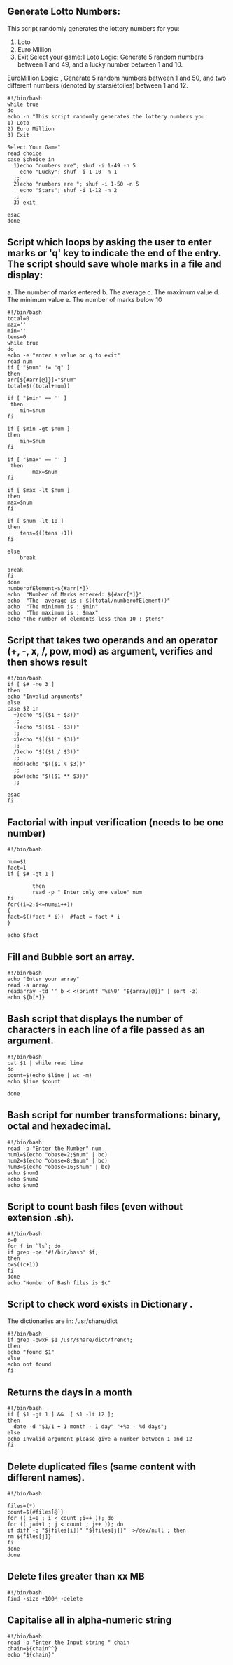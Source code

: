 ## Generate Lotto Numbers: 
This script randomly generates the lottery numbers for you: 
1) Loto 
2) Euro Million 
3) Exit 
Select your game:1 
Loto Logic: Generate 5 random numbers between 1 and 49, and a lucky number between 1 and 10. 

EuroMillion Logic: , Generate 5  random numbers between 1 and 50, and two different numbers (denoted by stars/étoiles) between 1 and 12. 

	#!/bin/bash
	while true
	do
	echo -n "This script randomly generates the lottery numbers you:
	1) Loto
	2) Euro Million
	3) Exit

	Select Your Game"
	read choice
	case $choice in
	  1)echo "numbers are"; shuf -i 1-49 -n 5
		echo "Lucky"; shuf -i 1-10 -n 1
	  ;;
	  2)echo "numbers are "; shuf -i 1-50 -n 5 
		echo "Stars"; shuf -i 1-12 -n 2
	  ;;
	  3) exit

	esac
	done

 

##  Script which loops by asking the user to enter marks or 'q' key to indicate the end of the entry. The script should save whole marks in a file and display: 
a. The number of marks entered 
b. The average 
c. The maximum value 
d. The minimum value 
e. The number of marks below 10 
		
	#!/bin/bash
	total=0
	max=''
	min=''
	tens=0
	while true
	do
	echo -e "enter a value or q to exit"
	read num
	if [ "$num" != "q" ]
	then
	arr[${#arr[@]}]="$num"
	total=$((total+num))
	
	if [ "$min" == '' ]
	 then 
		min=$num
	fi

	if [ $min -gt $num ]
	then 
		min=$num
	fi

	if [ "$max" == '' ]
	 then 
	        max=$num
	fi

	if [ $max -lt $num ]
	then 
	max=$num
	fi

	if [ $num -lt 10 ]
	then
		tens=$((tens +1))
	fi

	else
		break

	break
	fi
	done
	numberofElement=${#arr[*]}
	echo  "Number of Marks entered: ${#arr[*]}"
	echo  "The  average is : $((total/numberofElement))"
	echo  "The minimum is : $min"
	echo  "The maximum is : $max"
	echo "The number of elements less than 10 : $tens"

## Script that takes two operands and an operator (+, -, x, /, pow, mod) as argument, verifies and then shows result 

	#!/bin/bash
	if [ $# -ne 3 ]
	then 
	echo "Invalid arguments"
	else
	case $2 in
	  +)echo "$(($1 + $3))"
	  ;;                      
	  -)echo "$(($1 - $3))"
	  ;;
	  x)echo "$(($1 * $3))"
	  ;;
	  /)echo "$(($1 / $3))"
	  ;;
	  mod)echo "$(($1 % $3))"
	  ;;
	  pow)echo "$(($1 ** $3))"
	  ;;

	esac
	fi

## Factorial with input verification (needs to be one number) 

	#!/bin/bash

	num=$1
	fact=1
	if [ $# -gt 1 ]

	        then
	        read -p " Enter only one value" num
	fi
	for((i=2;i<=num;i++))
	{
	fact=$((fact * i))  #fact = fact * i
	}
	 
	echo $fact

## Fill and Bubble sort an array. 

	#!/bin/bash
	echo "Enter your array"
	read -a array
	readarray -td '' b < <(printf '%s\0' "${array[@]}" | sort -z) 
	echo ${b[*]}

## Bash script that displays the number of characters in each line of a file passed as an argument. 
	
	#!/bin/bash
	cat $1 | while read line
	do
	count=$(echo $line | wc -m)
	echo $line $count 

	done

## Bash script for number transformations: binary, octal and hexadecimal. 
	#!/bin/bash
	read -p "Enter the Number" num
	num1=$(echo "obase=2;$num" | bc)
	num2=$(echo "obase=8;$num" | bc)
	num3=$(echo "obase=16;$num" | bc)
	echo $num1 
	echo $num2
	echo $num3
## Script to count bash files (even without extension .sh). 
	#!/bin/bash
	c=0
	for f in `ls`; do
	if grep -qe '#!/bin/bash' $f; 
	then
	c=$((c+1))
	fi
	done
	echo "Number of Bash files is $c"



## Script to check word exists in Dictionary . 
The dictionaries are in: /usr/share/dict 
	
	#!/bin/bash
	if grep -qwxF $1 /usr/share/dict/french;
	then 
	echo "found $1"
	else 
	echo not found
	fi

## Returns the days in a month

	#!/bin/bash
	if [ $1 -gt 1 ] &&  [ $1 -lt 12 ];
	then
	  date -d "$1/1 + 1 month - 1 day" "+%b - %d days"; 
	else 
	echo Invalid argument please give a number between 1 and 12
	fi

## Delete duplicated files (same content with different names). 

	#!/bin/bash

	files=(*)
	count=${#files[@]}
	for (( i=0 ; i < count ;i++ )); do 
	for (( j=i+1 ; j < count ; j++ )); do
	if diff -q "${files[i]}" "${files[j]}"  >/dev/null ; then
	rm ${files[j]}
	fi
	done
	done

## Delete files greater than xx MB 

	#!/bin/bash
	find -size +100M -delete

## Capitalise all in alpha-numeric string

	#!/bin/bash
	read -p "Enter the Input string " chain
	chain=${chain^^}
	echo "${chain}"
